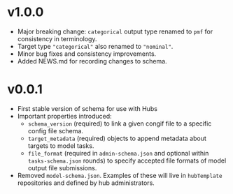 # v1.0.0

* Major breaking change: `categorical` output type renamed to `pmf` for consistency in terminology.
* Target type `"categorical"` also renamed to `"nominal"`.
* Minor bug fixes and consistency improvements.
* Added NEWS.md for recording changes to schema.


# v0.0.1

* First stable version of schema for use with Hubs
* Important properties introduced:
  * `schema_version` (required) to link a given congif file to a specific config file schema.
  * `target_metadata` (required) objects to append metadata about targets to model tasks.
  * `file_format` (required in `admin-schema.json` and optional within `tasks-schema.json` rounds) to specify accepted file formats of model output file submissions.
* Removed `model-schema.json`. Examples of these will live in `hubTemplate` repositories and defined by hub administrators.
